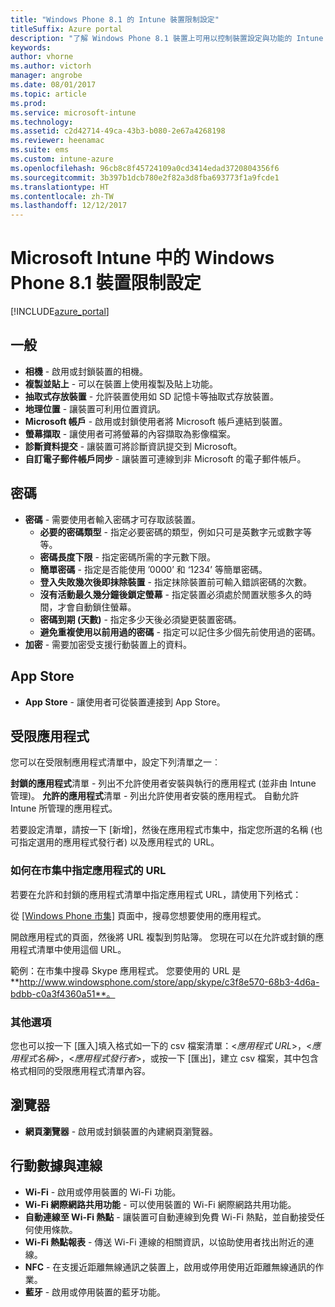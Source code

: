 ```yaml
---
title: "Windows Phone 8.1 的 Intune 裝置限制設定"
titleSuffix: Azure portal
description: "了解 Windows Phone 8.1 裝置上可用以控制裝置設定與功能的 Intune 設定。"
keywords: 
author: vhorne
ms.author: victorh
manager: angrobe
ms.date: 08/01/2017
ms.topic: article
ms.prod: 
ms.service: microsoft-intune
ms.technology: 
ms.assetid: c2d42714-49ca-43b3-b080-2e67a4268198
ms.reviewer: heenamac
ms.suite: ems
ms.custom: intune-azure
ms.openlocfilehash: 96cb8c8f45724109a0cd3414edad3720804356f6
ms.sourcegitcommit: 3b397b1dcb780e2f82a3d8fba693773f1a9fcde1
ms.translationtype: HT
ms.contentlocale: zh-TW
ms.lasthandoff: 12/12/2017
---
```

# <a name="windows-phone-81-device-restriction-settings-in-microsoft-intune"></a>Microsoft Intune 中的 Windows Phone 8.1 裝置限制設定

[!INCLUDE[azure_portal](./includes/azure_portal.md)]

## <a name="general"></a>一般

-   **相機** - 啟用或封鎖裝置的相機。
-   **複製並貼上** - 可以在裝置上使用複製及貼上功能。
-   **抽取式存放裝置** - 允許裝置使用如 SD 記憶卡等抽取式存放裝置。
-   **地理位置** - 讓裝置可利用位置資訊。
-   **Microsoft 帳戶** - 啟用或封鎖使用者將 Microsoft 帳戶連結到裝置。
-   **螢幕擷取** - 讓使用者可將螢幕的內容擷取為影像檔案。
-   **診斷資料提交** - 讓裝置可將診斷資訊提交到 Microsoft。
-   **自訂電子郵件帳戶同步** - 讓裝置可連線到非 Microsoft 的電子郵件帳戶。

## <a name="password"></a>密碼

-   **密碼** - 需要使用者輸入密碼才可存取該裝置。
    -   **必要的密碼類型** - 指定必要密碼的類型，例如只可是英數字元或數字等等。
    -   **密碼長度下限** - 指定密碼所需的字元數下限。
    -   **簡單密碼** - 指定是否能使用 ’0000’ 和 ‘1234’ 等簡單密碼。
    -   **登入失敗幾次後即抹除裝置** - 指定抹除裝置前可輸入錯誤密碼的次數。
    -   **沒有活動最久幾分鐘後鎖定螢幕** - 指定裝置必須處於閒置狀態多久的時間，才會自動鎖住螢幕。
    -   **密碼到期 (天數)** - 指定多少天後必須變更裝置密碼。
    -   **避免重複使用以前用過的密碼** - 指定可以記住多少個先前使用過的密碼。
-   **加密** - 需要加密受支援行動裝置上的資料。

## <a name="app-store"></a>App Store

-   **App Store** - 讓使用者可從裝置連接到 App Store。

## <a name="restricted-apps"></a>受限應用程式

您可以在受限制應用程式清單中，設定下列清單之一︰

**封鎖的應用程式**清單 - 列出不允許使用者安裝與執行的應用程式 (並非由 Intune 管理)。
**允許的應用程式**清單 - 列出允許使用者安裝的應用程式。 自動允許 Intune 所管理的應用程式。

若要設定清單，請按一下 [新增]，然後在應用程式市集中，指定您所選的名稱 (也可指定選用的應用程式發行者) 以及應用程式的 URL。

### <a name="how-to-specify-the-url-to-an-app-in-the-store"></a>如何在市集中指定應用程式的 URL

若要在允許和封鎖的應用程式清單中指定應用程式 URL，請使用下列格式：

從 [[Windows Phone 市集]](https://www.microsoft.com/store/apps/windows-phone) 頁面中，搜尋您想要使用的應用程式。

開啟應用程式的頁面，然後將 URL 複製到剪貼簿。 您現在可以在允許或封鎖的應用程式清單中使用這個 URL。

範例：在市集中搜尋 Skype 應用程式。 您要使用的 URL 是 **http://www.windowsphone.com/store/app/skype/c3f8e570-68b3-4d6a-bdbb-c0a3f4360a51**。



### <a name="additional-options"></a>其他選項

您也可以按一下 [匯入]填入格式如一下的 csv 檔案清單：<*應用程式 URL*>，<*應用程式名稱*>，<*應用程式發行者*>，或按一下 [匯出]，建立 csv 檔案，其中包含格式相同的受限應用程式清單內容。


## <a name="browser"></a>瀏覽器

-   **網頁瀏覽器** - 啟用或封鎖裝置的內建網頁瀏覽器。

## <a name="cellular-and-connectivity"></a>行動數據與連線

-   **Wi-Fi** - 啟用或停用裝置的 Wi-Fi 功能。
-   **Wi-Fi 網際網路共用功能** - 可以使用裝置的 Wi-Fi 網際網路共用功能。
-   **自動連線至 Wi-Fi 熱點** - 讓裝置可自動連線到免費 Wi-Fi 熱點，並自動接受任何使用條款。
-   **Wi-Fi 熱點報表** - 傳送 Wi-Fi 連線的相關資訊，以協助使用者找出附近的連線。
-   **NFC** - 在支援近距離無線通訊之裝置上，啟用或停用使用近距離無線通訊的作業。
-   **藍牙** - 啟用或停用裝置的藍牙功能。
